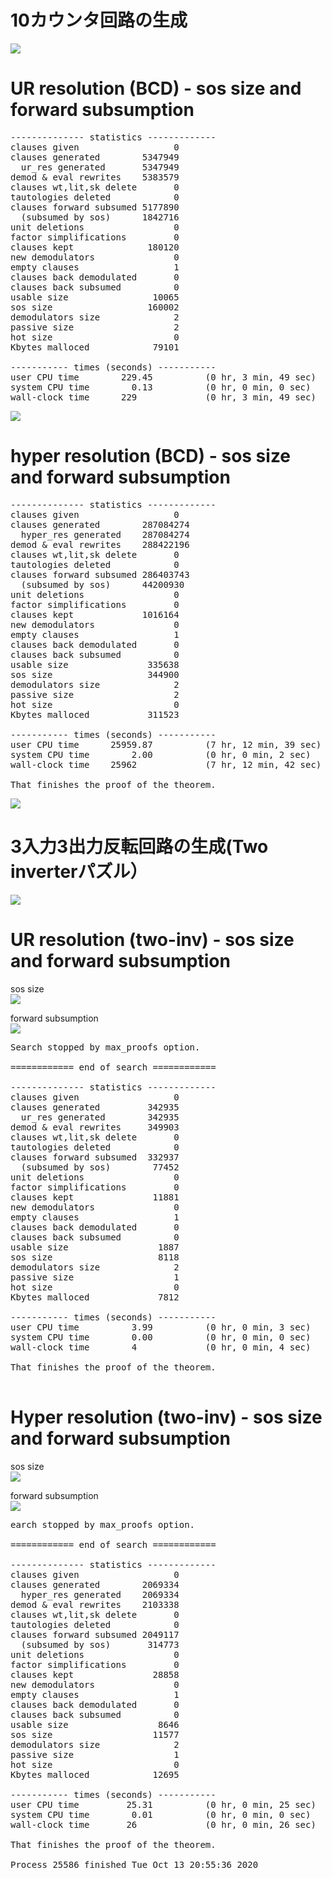 # 10カウンタ回路の生成

<img src="Decimal counter.png"> 

# UR resolution (BCD) - sos size and forward subsumption

<pre>
-------------- statistics -------------
clauses given                  0
clauses generated        5347949
  ur_res generated       5347949
demod & eval rewrites    5383579
clauses wt,lit,sk delete       0
tautologies deleted            0
clauses forward subsumed 5177890
  (subsumed by sos)      1842716
unit deletions                 0
factor simplifications         0
clauses kept              180120
new demodulators               0
empty clauses                  1
clauses back demodulated       0
clauses back subsumed          0
usable size                10065
sos size                  160002
demodulators size              2
passive size                   2
hot size                       0
Kbytes malloced            79101

----------- times (seconds) -----------
user CPU time        229.45          (0 hr, 3 min, 49 sec)
system CPU time        0.13          (0 hr, 0 min, 0 sec)
wall-clock time      229             (0 hr, 3 min, 49 sec)
</pre>

<img src="plot-decimal-counter-2-inv-ur.png">

# hyper resolution (BCD) - sos size and forward subsumption

<pre>
-------------- statistics -------------
clauses given                  0
clauses generated        287084274
  hyper_res generated    287084274
demod & eval rewrites    288422196
clauses wt,lit,sk delete       0
tautologies deleted            0
clauses forward subsumed 286403743
  (subsumed by sos)      44200930
unit deletions                 0
factor simplifications         0
clauses kept             1016164
new demodulators               0
empty clauses                  1
clauses back demodulated       0
clauses back subsumed          0
usable size               335638
sos size                  344900
demodulators size              2
passive size                   2
hot size                       0
Kbytes malloced           311523

----------- times (seconds) -----------
user CPU time      25959.87          (7 hr, 12 min, 39 sec)
system CPU time        2.00          (0 hr, 0 min, 2 sec)
wall-clock time    25962             (7 hr, 12 min, 42 sec)

That finishes the proof of the theorem.
</pre>

<img src="plot-decimal-counter-2-inv-hyper.png">

# 3入力3出力反転回路の生成(Two inverterパズル）

<img src="2-inverter-puzzle.png">

# UR resolution (two-inv) - sos size and forward subsumption

sos size<br>
<img src="plot-2-inverter-puzzle-ur.png">

forward subsumption<br>
<img src="for-sub-two-inv-ur.png">

<pre>
Search stopped by max_proofs option.

============ end of search ============

-------------- statistics -------------
clauses given                  0
clauses generated         342935
  ur_res generated        342935
demod & eval rewrites     349903
clauses wt,lit,sk delete       0
tautologies deleted            0
clauses forward subsumed  332937
  (subsumed by sos)        77452
unit deletions                 0
factor simplifications         0
clauses kept               11881
new demodulators               0
empty clauses                  1
clauses back demodulated       0
clauses back subsumed          0
usable size                 1887
sos size                    8118
demodulators size              2
passive size                   1
hot size                       0
Kbytes malloced             7812

----------- times (seconds) -----------
user CPU time          3.99          (0 hr, 0 min, 3 sec)
system CPU time        0.00          (0 hr, 0 min, 0 sec)
wall-clock time        4             (0 hr, 0 min, 4 sec)

That finishes the proof of the theorem.

</pre>

# Hyper resolution (two-inv) - sos size and forward subsumption

sos size <br>
<img src="plot-2-inverter-puzzle-hyper.png">

forward subsumption <br>
<img src="for-sub-two-inv-hyper.png">

<pre>
earch stopped by max_proofs option.

============ end of search ============

-------------- statistics -------------
clauses given                  0
clauses generated        2069334
  hyper_res generated    2069334
demod & eval rewrites    2103338
clauses wt,lit,sk delete       0
tautologies deleted            0
clauses forward subsumed 2049117
  (subsumed by sos)       314773
unit deletions                 0
factor simplifications         0
clauses kept               28858
new demodulators               0
empty clauses                  1
clauses back demodulated       0
clauses back subsumed          0
usable size                 8646
sos size                   11577
demodulators size              2
passive size                   1
hot size                       0
Kbytes malloced            12695

----------- times (seconds) -----------
user CPU time         25.31          (0 hr, 0 min, 25 sec)
system CPU time        0.01          (0 hr, 0 min, 0 sec)
wall-clock time       26             (0 hr, 0 min, 26 sec)

That finishes the proof of the theorem.

Process 25586 finished Tue Oct 13 20:55:36 2020
</pre>
